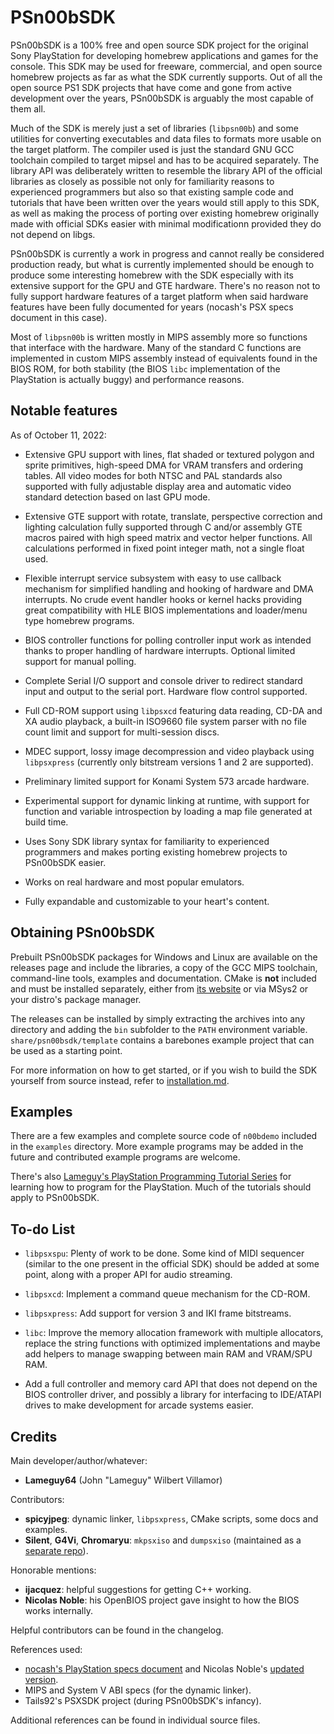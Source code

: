 
# PSn00bSDK

PSn00bSDK is a 100% free and open source SDK project for the original Sony
PlayStation for developing homebrew applications and games for the console.
This SDK may be used for freeware, commercial, and open source homebrew
projects as far as what the SDK currently supports. Out of all the open
source PS1 SDK projects that have come and gone from active development
over the years, PSn00bSDK is arguably the most capable of them all.

Much of the SDK is merely just a set of libraries (`libpsn00b`) and some
utilities for converting executables and data files to formats more usable
on the target platform. The compiler used is just the standard GNU GCC
toolchain compiled to target mipsel and has to be acquired separately.
The library API was deliberately written to resemble the library API of the
official libraries as closely as possible not only for familiarity reasons
to experienced programmers but also so that existing sample code and tutorials
that have been written over the years would still apply to this SDK, as well
as making the process of porting over existing homebrew originally made with
official SDKs easier with minimal modificationn provided they do not depend
on libgs.

PSn00bSDK is currently a work in progress and cannot really be considered
production ready, but what is currently implemented should be enough to
produce some interesting homebrew with the SDK especially with its extensive
support for the GPU and GTE hardware. There's no reason not to fully support
hardware features of a target platform when said hardware features have been
fully documented for years (nocash's PSX specs document in this case).

Most of `libpsn00b` is written mostly in MIPS assembly more so functions that
interface with the hardware. Many of the standard C functions are implemented
in custom MIPS assembly instead of equivalents found in the BIOS ROM, for both
stability (the BIOS `libc` implementation of the PlayStation is actually buggy)
and performance reasons.


## Notable features

As of October 11, 2022:

* Extensive GPU support with lines, flat shaded or textured polygon and sprite
  primitives, high-speed DMA for VRAM transfers and ordering tables. All video
  modes for both NTSC and PAL standards also supported with fully adjustable
  display area and automatic video standard detection based on last GPU mode.

* Extensive GTE support with rotate, translate, perspective correction and
  lighting calculation fully supported through C and/or assembly GTE macros
  paired with high speed matrix and vector helper functions. All calculations
  performed in fixed point integer math, not a single float used.

* Flexible interrupt service subsystem with easy to use callback mechanism for
  simplified handling and hooking of hardware and DMA interrupts. No crude
  event handler hooks or kernel hacks providing great compatibility with
  HLE BIOS implementations and loader/menu type homebrew programs.

* BIOS controller functions for polling controller input work as intended
  thanks to proper handling of hardware interrupts. Optional limited support
  for manual polling.

* Complete Serial I/O support and console driver to redirect standard input and
  output to the serial port. Hardware flow control supported.

* Full CD-ROM support using `libpsxcd` featuring data reading, CD-DA and XA
  audio playback, a built-in ISO9660 file system parser with no file count
  limit and support for multi-session discs.

* MDEC support, lossy image decompression and video playback using
  `libpsxpress` (currently only bitstream versions 1 and 2 are supported).

* Preliminary limited support for Konami System 573 arcade hardware.

* Experimental support for dynamic linking at runtime, with support for
  function and variable introspection by loading a map file generated at build
  time.

* Uses Sony SDK library syntax for familiarity to experienced programmers
  and makes porting existing homebrew projects to PSn00bSDK easier.

* Works on real hardware and most popular emulators.

* Fully expandable and customizable to your heart's content.


## Obtaining PSn00bSDK

Prebuilt PSn00bSDK packages for Windows and Linux are available on the releases
page and include the libraries, a copy of the GCC MIPS toolchain, command-line
tools, examples and documentation. CMake is **not** included and must be
installed separately, either from [its website](https://cmake.org/download) or
via MSys2 or your distro's package manager.

The releases can be installed by simply extracting the archives into any
directory and adding the `bin` subfolder to the `PATH` environment variable.
`share/psn00bsdk/template` contains a barebones example project that can be
used as a starting point.

For more information on how to get started, or if you wish to build the SDK
yourself from source instead, refer to [installation.md](doc/installation.md).


## Examples

There are a few examples and complete source code of `n00bdemo` included in the
`examples` directory. More example programs may be added in the future and
contributed example programs are welcome.

There's also [Lameguy's PlayStation Programming Tutorial Series](http://lameguy64.net/tutorials/pstutorials)
for learning how to program for the PlayStation. Much of the tutorials should
apply to PSn00bSDK.


## To-do List

* `libpsxspu`: Plenty of work to be done. Some kind of MIDI sequencer (similar
  to the one present in the official SDK) should be added at some point, along
  with a proper API for audio streaming.

* `libpsxcd`: Implement a command queue mechanism for the CD-ROM.

* `libpsxpress`: Add support for version 3 and IKI frame bitstreams.

* `libc`: Improve the memory allocation framework with multiple allocators,
  replace the string functions with optimized implementations and maybe add
  helpers to manage swapping between main RAM and VRAM/SPU RAM.

* Add a full controller and memory card API that does not depend on the BIOS
  controller driver, and possibly a library for interfacing to IDE/ATAPI drives
  to make development for arcade systems easier.


## Credits

Main developer/author/whatever:

* **Lameguy64** (John "Lameguy" Wilbert Villamor)

Contributors:

* **spicyjpeg**: dynamic linker, `libpsxpress`, CMake scripts, some docs and
  examples.
* **Silent**, **G4Vi**, **Chromaryu**: `mkpsxiso` and `dumpsxiso` (maintained
  as a [separate repo](https://github.com/Lameguy64/mkpsxiso)).

Honorable mentions:

* **ijacquez**: helpful suggestions for getting C++ working.
* **Nicolas Noble**: his OpenBIOS project gave insight to how the BIOS works
  internally.

Helpful contributors can be found in the changelog.

References used:

* [nocash's PlayStation specs document](http://problemkaputt.de/psx-spx.htm)
  and Nicolas Noble's [updated version](https://psx-spx.consoledev.net).
* MIPS and System V ABI specs (for the dynamic linker).
* Tails92's PSXSDK project (during PSn00bSDK's infancy).

Additional references can be found in individual source files.
